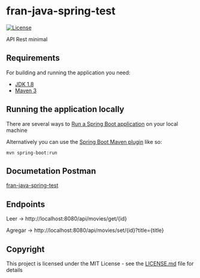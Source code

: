 # fran-java-spring-test

[![License](http://img.shields.io/:license-apache-blue.svg)](http://www.apache.org/licenses/LICENSE-2.0.html)

API Rest minimal

## Requirements

For building and running the application you need:

- [JDK 1.8](http://www.oracle.com/technetwork/java/javase/downloads/jdk8-downloads-2133151.html)
- [Maven 3](https://maven.apache.org)

## Running the application locally

There are several ways to [Run a Spring Boot application](https://docs.spring.io/spring-boot/docs/current/reference/html/using-boot-running-your-application.html) on your local machine

Alternatively you can use the [Spring Boot Maven plugin](https://docs.spring.io/spring-boot/docs/current/reference/html/build-tool-plugins-maven-plugin.html) like so:

```shell
mvn spring-boot:run
```

## Documetation Postman

[fran-java-spring-test](https://documenter.getpostman.com/collection/view/3834054-52bb2c67-3f58-49df-b2d7-159a634579f8)


## Endpoints

Leer -> http://localhost:8080/api/movies/get/{id}

Agregar -> http://localhost:8080/api/movies/set/{id}?title={title}



## Copyright

This project is licensed under the MIT License - see the [LICENSE.md](LICENSE.md) file for details